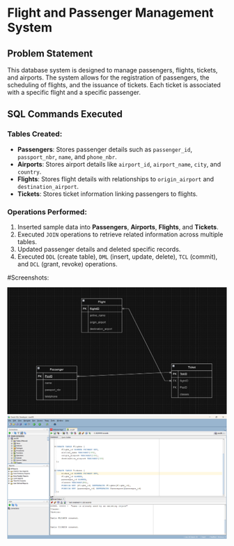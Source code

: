 # Flight and Passenger Management System

## Problem Statement
This database system is designed to manage passengers, flights, tickets, and airports. The system allows for the registration of passengers, the scheduling of flights, and the issuance of tickets. Each ticket is associated with a specific flight and a specific passenger.

## SQL Commands Executed

### Tables Created:
- **Passengers**: Stores passenger details such as `passenger_id`, `passport_nbr`, `name`, and `phone_nbr`.
- **Airports**: Stores airport details like `airport_id`, `airport_name`, `city`, and `country`.
- **Flights**: Stores flight details with relationships to `origin_airport` and `destination_airport`.
- **Tickets**: Stores ticket information linking passengers to flights.

### Operations Performed:
1. Inserted sample data into **Passengers**, **Airports**, **Flights**, and **Tickets**.
2. Executed `JOIN` operations to retrieve related information across multiple tables.
3. Updated passenger details and deleted specific records.
4. Executed `DDL` (create table), `DML` (insert, update, delete), `TCL` (commit), and `DCL` (grant, revoke) operations.

#Screenshots:

![image alt](https://github.com/Elvis-12/oracle-sql-tests/blob/50f5327ffc902afdbfef067256f499a20471dc9b/conceptual%20diagram.png)
![image alt](https://github.com/Elvis-12/oracle-sql-tests/blob/501ef54010635aed93bbf3c22d40d137f301adee/PL%20Screenshots/tables%20creation.png)

